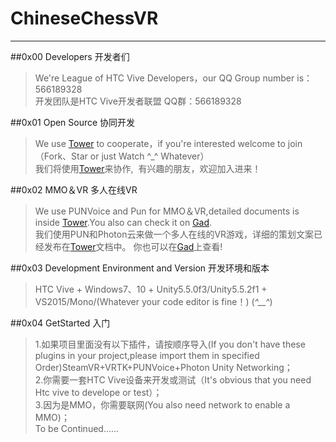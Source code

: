 # ChineseChessVR----##0x00 Developers 开发者们>We're League of HTC Vive Developers，our QQ Group number is：566189328<br>开发团队是HTC Vive开发者联盟 QQ群：566189328##0x01 Open Source 协同开发>We use [Tower](https://tower.im/join?t=26d367f5eb5a7c707dc93ae6e36d8e02) to cooperate，if you're interested welcome to join（Fork、Star or just Watch ^_^ Whatever）<br>我们将使用[Tower](https://tower.im/join?t=26d367f5eb5a7c707dc93ae6e36d8e02)来协作, 有兴趣的朋友，欢迎加入进来！##0x02 MMO＆VR 多人在线VR >We use PUNVoice and Pun for MMO＆VR,detailed documents is inside [Tower](https://tower.im/join?t=26d367f5eb5a7c707dc93ae6e36d8e02).You also can check it on [Gad](http://gad.qq.com/article/detail/7192025).<br>我们使用PUN和Photon云来做一个多人在线的VR游戏，详细的策划文案已经发布在[Tower](https://tower.im/join?t=26d367f5eb5a7c707dc93ae6e36d8e02)文档中。你也可以在[Gad](http://gad.qq.com/article/detail/7192025)上查看!##0x03 Development Environment and Version 开发环境和版本>HTC Vive + Windows7、10 + Unity5.5.0f3/Unity5.5.2f1 + VS2015/Mono/(Whatever your code editor is fine！) (*^__^*)##0x04 GetStarted 入门>1.如果项目里面没有以下插件，请按顺序导入(If you don't have these plugins in your project,please import them in specified Order)SteamVR+VRTK+PUNVoice+Photon Unity Networking；<br>2.你需要一套HTC Vive设备来开发或测试（It's obvious that you need Htc vive to develope or test）；<br>3.因为是MMO，你需要联网(You also need network to enable a MMO)；<br>To be Continued……
